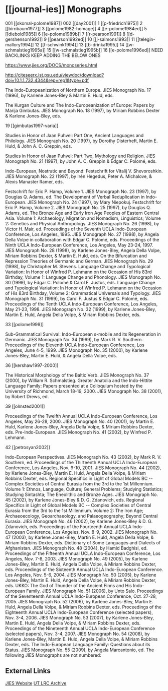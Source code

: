# [[journal-ies]] Monographs

001 [[skomal-polome1987]] 
002 [[day2001]]
1 [[p-friedrich1975]]
2 [[birnbaum1977]]
3 [[polome1982-homage]]
4 [[e-polome1984ed]]
5 [[diebold1985]]
6 [[e-polome1989b]]
7 [[r-pearson1991]]
8 [[d-gershenson1992]]
9 [[pearson1992ed]]
10 [[j-salmons1993]]
11 [[telegin-mallory1994]]
12 [[f-schwink1994]]
13 [[b-drinka1995]]
14 [[w-schmalstieg1995a]]
15 [[w-schmalstieg1995b]]
16 [[e-polome1996ed]] NEED BACKLINKS
KEEP ADDING THE BELOW ONES

https://www.jies.org/DOCS/monoseries.html

http://citeseerx.ist.psu.edu/viewdoc/download?doi=10.1.1.732.4344&rep=rep1&type=pdf



The Indo-Europeanization of Northern Europe. JIES Monograph No. 17 (1996), by Karlene Jones-Bley & Martin E. Huld, eds.


The Kurgan Culture and The Indo-Europeanization of Europe: Papers by Marija Gimbutas. JIES Monograph No. 18 (1997), by Miriam Robbins Dexter & Karlene Jones-Bley, eds.


19 [[gimbutas1997-varia]]


Studies in Honor of Jaan Puhvel: Part One, Ancient Languages and Philology. JIES Monograph No. 20 (1997), by Dorothy Disterheft, Martin E. Huld, & John A. C. Greppin, eds.


Studies in Honor of Jaan Puhvel: Part Two, Mythology and Religion. JIES Monograph No. 21 (1997), by John A. C. Greppin & Edgar C. Polomé, eds.


Indo-European, Nostratic and Beyond: Festschrift for Vitalij V. Shevoroshkin. JIES Monograph No. 22 (1997), by Irén Hegedus, Peter A. Michalove, & Alexis Manaster Ramer, eds.


Festschrift for Eric P. Hamp, Volume 1. JIES Monograph No. 23 (1997), by Douglas Q. Adams, ed.
The Development of Verbal Reduplication in Indo-European. JIES Monograph No. 24 (1997), by Mary Niepokuj.
Festschrift for Eric P. Hamp, Volume 2. JIES Monograph No. 25 (1997), by Douglas Q. Adams, ed.
The Bronze Age and Early Iron Age Peoples of Eastern Central Asia. Volume 1: Archaeology, Migration and Nomadism, Linguistics; Volume 2: Genetics and Physical Anthropology. JIES Monograph No. 26 (1998), by Victor H. Mair, ed.
Proceedings of the Seventh UCLA Indo-European Conference, Los Angeles, 1995. JIES Monograph No. 27 (1998), by Angela Della Volpe in collaboration with Edgar C. Polomé, eds.
Proceedings of the Ninth UCLA Indo-European Conference, Los Angeles, May 23-24, 1997. JIES Monograph No. 28 (1998), by Karlene Jones-Bley, Angela Della Volpe, Miriam Robbins Dexter, & Martin E. Huld, eds.
On the Bifurcation and Repression Theories of Germanic and German. JIES Monograph No. 29 (1998), by Christopher M. Stevens.
Language Change and Typological Variation: In Honor of Winfred P. Lehmann on the Occasion of His 83rd Birthday, Volume 1: Language Change and Phonology. JIES Monograph No. 30 (1999), by Edgar C. Polomé & Carol F. Justus, eds.
Language Change and Typological Variation: In Honor of Winfred P. Lehmann on the Occasion of His 83rd Birthday, Volume 2: Grammatical Universals and Typology. JIES Monograph No. 31 (1999), by Carol F. Justus & Edgar C. Polomé, eds.
Proceedings of the Tenth UCLA Indo-European Conference, Los Angeles, May 21-23, 1998. JIES Monograph No. 32 (1999), by Karlene Jones-Bley, Martin E. Huld, Angela Della Volpe, & Miriam Robbins Dexter, eds.

33 [[polome1999]]

Sub-Grammatical Survival: Indo-European s-mobile and its Regeneration in Germanic. JIES Monograph No. 34 (1999), by Mark R. V. Southern.
Proceedings of the Eleventh UCLA Indo-European Conference, Los Angeles, June 4-5, 1999. JIES Monograph No. 35 (2000), by Karlene Jones-Bley, Martin E. Huld, & Angela Della Volpe, eds.

36 [[kershaw1997-2000]]

The Historical Morphology of the Baltic Verb. JIES Monograph No. 37 (2000), by William R. Schmalstieg.
Greater Anatolia and the Indo-Hittite Language Family: Papers presented at a Colloquium hosted by the University of Richmond, March 18-19, 2000. JIES Monograph No. 38 (2001), by Robert Drews, ed.

39 [[olmsted2001]]

Proceedings of the Twelfth Annual UCLA Indo-European Conference, Los Angeles, May 26-28, 2000. JIES Monograph No. 40 (2001), by Martin E. Huld, Karlene Jones-Bley, Angela Della Volpe, & Miriam Robbins Dexter, eds.
Pre-Indo-European. JIES Monograph No. 41 (2002), by Winfred P. Lehmann.

42 [[petrosyan2002]]

Indo-European Perspectives. JIES Monograph No. 43 (2002), by Mark R. V. Southern, ed.
Proceedings of the Thirteenth Annual UCLA Indo-European Conference, Los Angeles, Nov. 9-10, 2001. JIES Monograph No. 44 (2002), by Karlene Jones-Bley, Martin E. Huld, Angela Della Volpe, & Miriam Robbins Dexter, eds.
Regional Specifics in Light of Global Models BC -- Complex Societies of Central Eurasia from the 3rd to the 1st Millennium. Volume 1: Ethnos, Language, Culture; General Problems; Studying Statistics; Studying Sintashta; The Eneolithic and Bronze Ages. JIES Monograph No. 45 (2002), by Karlene Jones-Bley & D. G. Zdanovich, eds.
Regional Specifics in Light of Global Models BC -- Complex Societies of Central Eurasia from the 3rd to the 1st Millennium. Volume 2: The Iron Age; Archaeoecology, Geoarchaeology, and Palaeogeography; Beyond Central Eurasia. JIES Monograph No. 46 (2002), by Karlene Jones-Bley & D. G. Zdanovich, eds.
Proceedings of the Fourteenth Annual UCLA Indo-European Conference, Los Angeles, Nov. 8-9, 2002. JIES Monograph No. 47 (2003), by Karlene Jones-Bley, Martin E. Huld, Angela Della Volpe, & Miriam Robbins Dexter, eds.
Dictionary of Some Languages and Dialects of Afghanistan. JIES Monograph No. 48 (2004), by Hamid Badghisi, ed.
Proceedings of the Fifteenth Annual UCLA Indo-European Conference, Los Angeles, Nov. 7-8, 2003. JIES Monograph No. 49 (2005), by Karlene Jones-Bley, Martin E. Huld, Angela Della Volpe, & Miriam Robbins Dexter, eds.
Proceedings of the Sixteenth Annual UCLA Indo-European Conference. Los Angeles, Nov. 5-6, 2004. JIES Monograph No. 50 (2005), by Karlene Jones-Bley, Martin E. Huld, Angela Della Volpe, & Miriam Robbins Dexter, eds.
UKKO: The God of Thunder of the Ancient Finns and His Indo-European Family. JIES Monograph No. 51 (2006), by Unto Salo.
Proceedings of the Seventeenth Annual UCLA Indo-European Conference, Oct. 27-28, 2005. JIES Monograph No. 52 (2006), by Karlene Jones-Bley, Martin E. Huld, Angela Della Volpe, & Miriam Robbins Dexter, eds.
Proceedings of the Eighteenth Annual UCLA Indo-European Conference (selected papers), Nov. 3-4, 2006. JIES Monograph No. 53 (2007), by Karlene Jones-Bley, Martin E. Huld, Angela Della Volpe, & Miriam Robbins Dexter, eds.
Proceedings of the Nineteenth Annual UCLA Indo-European Conference (selected papers), Nov. 3-4, 2007. JIES Monograph No. 54 (2008), by Karlene Jones-Bley, Martin E. Huld, Angela Della Volpe, & Miriam Robbins Dexter, eds.
The Indo-European Language Family: Questions about its Status. JIES Monograph No. 55 (2009), by Angela Marcantonio, ed.
The following JIES Monographs are not numbered:



## External Links
[JIES Website](https://www.jies.org/DOCS/monoseries.html)
[UT LRC Archive](https://web.archive.org/web/20111116122053/http://www.utexas.edu/cola/centers/lrc/indices/jies/MonosByNum.html)